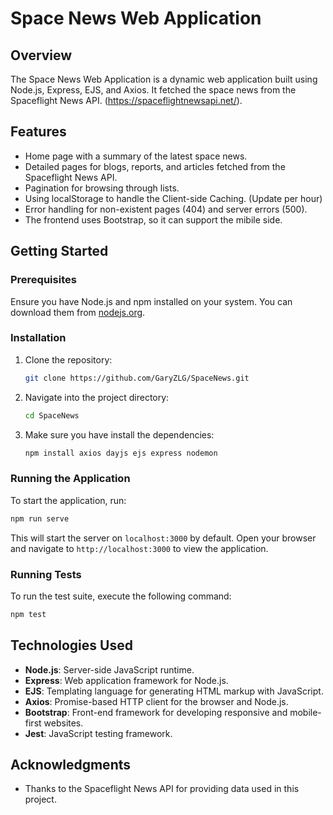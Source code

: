 # Space News Web Application

## Overview
The Space News Web Application is a dynamic web application built using Node.js, Express, EJS, and Axios. It fetched the space news from the Spaceflight News API. (https://spaceflightnewsapi.net/). 

## Features
- Home page with a summary of the latest space news.
- Detailed pages for blogs, reports, and articles fetched from the Spaceflight News API.
- Pagination for browsing through lists.
- Using localStorage to handle the Client-side Caching. (Update per hour)
- Error handling for non-existent pages (404) and server errors (500).
- The frontend uses Bootstrap, so it can support the mibile side.


## Getting Started

### Prerequisites
Ensure you have Node.js and npm installed on your system. You can download them from [nodejs.org](https://nodejs.org/).

### Installation
1. Clone the repository:
   ```bash
   git clone https://github.com/GaryZLG/SpaceNews.git
   ```
2. Navigate into the project directory:
   ```bash
   cd SpaceNews
   ```
3. Make sure you have install the dependencies:
   ```bash
   npm install axios dayjs ejs express nodemon
   ```
### Running the Application
To start the application, run:
   ```bash
   npm run serve
   ```
This will start the server on `localhost:3000` by default. Open your browser and navigate to `http://localhost:3000` to view the application.

### Running Tests

To run the test suite, execute the following command:
   ```bash
   npm test
   ```

## Technologies Used

- **Node.js**: Server-side JavaScript runtime.
- **Express**: Web application framework for Node.js.
- **EJS**: Templating language for generating HTML markup with JavaScript.
- **Axios**: Promise-based HTTP client for the browser and Node.js.
- **Bootstrap**: Front-end framework for developing responsive and mobile-first websites.
- **Jest**: JavaScript testing framework.


## Acknowledgments

- Thanks to the Spaceflight News API for providing data used in this project.
